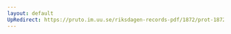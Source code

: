 ```yaml
---
layout: default
UpRedirect: https://pruto.im.uu.se/riksdagen-records-pdf/1872/prot-1872--fk--116/prot-1872--fk--116_006.pdf
---
```

